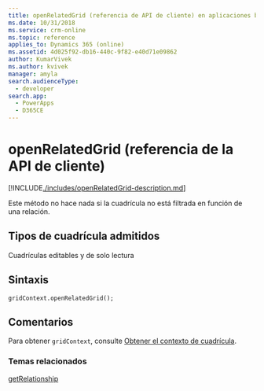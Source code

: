 ```yaml
---
title: openRelatedGrid (referencia de API de cliente) en aplicaciones basadas en modelos | Microsoft Docs
ms.date: 10/31/2018
ms.service: crm-online
ms.topic: reference
applies_to: Dynamics 365 (online)
ms.assetid: 4d025f92-db16-440c-9f82-e40d71e09862
author: KumarVivek
ms.author: kvivek
manager: amyla
search.audienceType:
  - developer
search.app:
  - PowerApps
  - D365CE
---
```

# <a name="openrelatedgrid-client-api-reference"></a>openRelatedGrid (referencia de la API de cliente)



[!INCLUDE[./includes/openRelatedGrid-description.md](./includes/openRelatedGrid-description.md)]

Este método no hace nada si la cuadrícula no está filtrada en función de una relación.

## <a name="grid-types-supported"></a>Tipos de cuadrícula admitidos

Cuadrículas editables y de solo lectura

## <a name="syntax"></a>Sintaxis

`gridContext.openRelatedGrid();`

## <a name="remarks"></a>Comentarios

Para obtener `gridContext`, consulte [Obtener el contexto de cuadrícula](../../grids.md#bkmk_gridcontext).

### <a name="related-topics"></a>Temas relacionados

[getRelationship](getRelationship.md)

<!-- TODO: 
[Customize entity relationship metadata](../../../../customize-entity-relationship-metadata.md)  -->




